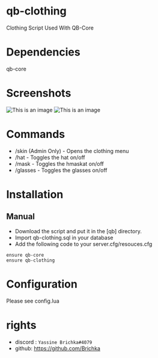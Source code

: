 # qb-clothing
Clothing Script Used With QB-Core 

# Dependencies
qb-core

# Screenshots
![This is an image](https://i.imgur.com/ham53L8.png)
![This is an image](https://i.imgur.com/Hmj8eHw.png)


# Commands
- /skin (Admin Only) - Opens the clothing menu
- /hat - Toggles the hat on/off
- /mask - Toggles the hmaskat on/off
- /glasses - Toggles the glasses on/off

# Installation
## Manual
- Download the script and put it in the [qb] directory.
- Import qb-clothing.sql in your database
- Add the following code to your server.cfg/resouces.cfg
```
ensure qb-core
ensure qb-clothing
```
# Configuration
Please see config.lua

# rights 
- discord : 
```Yassine Brichka#4079```
- github: https://github.com/Brichka 
